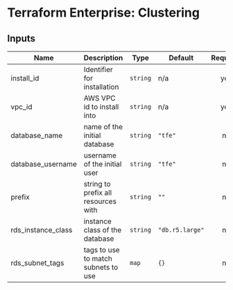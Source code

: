 # Terraform Enterprise: Clustering

## Inputs

| Name | Description | Type | Default | Required |
|------|-------------|------|---------|:-----:|
| install\_id | Identifier for installation | `string` | n/a | yes |
| vpc\_id | AWS VPC id to install into | `string` | n/a | yes |
| database\_name | name of the initial database | `string` | `"tfe"` | no |
| database\_username | username of the initial user | `string` | `"tfe"` | no |
| prefix | string to prefix all resources with | `string` | `""` | no |
| rds\_instance\_class | instance class of the database | `string` | `"db.r5.large"` | no |
| rds\_subnet\_tags | tags to use to match subnets to use | `map` | `{}` | no |

